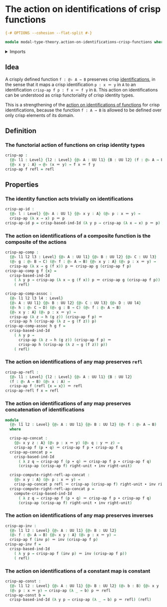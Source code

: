 # The action on identifications of crisp functions

```agda
{-# OPTIONS --cohesion --flat-split #-}

module modal-type-theory.action-on-identifications-crisp-functions where
```

<details><summary>Imports</summary>

```agda
open import foundation.universe-levels

open import foundation-core.identity-types

open import modal-type-theory.crisp-identity-types
```

</details>

## Idea

A crisply defined function `f : @♭ A → B` preserves crisp
[identifications](foundation-core.identity-types.md), in the sense that it maps
a crisp identification `p : x ＝ y` in `A` to an identification
`crisp-ap f p : f x ＝ f y` in `B`. This action on identifications can be
understood as crisp functoriality of crisp identity types.

This is a strengthening of the
[action on identifications of functions](foundation.action-on-identifications-functions.md)
for crisp identifications, because the function `f : A → B` is allowed to be
defined over only crisp elements of its domain.

## Definition

### The functorial action of functions on crisp identity types

```agda
crisp-ap :
  {@♭ l1 : Level} {l2 : Level} {@♭ A : UU l1} {B : UU l2} (f : @♭ A → B)
  {@♭ x y : A} → @♭ (x ＝ y) → f x ＝ f y
crisp-ap f refl = refl
```

## Properties

### The identity function acts trivially on identifications

```agda
crisp-ap-id :
  {@♭ l : Level} {@♭ A : UU l} {@♭ x y : A} (@♭ p : x ＝ y) →
  crisp-ap (λ x → x) p ＝ p
crisp-ap-id p = crisp-based-ind-Id (λ y p → crisp-ap (λ x → x) p ＝ p) refl p
```

### The action on identifications of a composite function is the composite of the actions

```agda
crisp-ap-comp :
  {@♭ l1 l2 l3 : Level} {@♭ A : UU l1} {@♭ B : UU l2} {@♭ C : UU l3}
  (@♭ g : @♭ B → C) (@♭ f : @♭ A → B) {@♭ x y : A} (@♭ p : x ＝ y) →
  crisp-ap (λ x → g (f x)) p ＝ crisp-ap g (crisp-ap f p)
crisp-ap-comp g f {x} =
  crisp-based-ind-Id
    ( λ y p → crisp-ap (λ x → g (f x)) p ＝ crisp-ap g (crisp-ap f p))
    ( refl)

crisp-ap-comp-assoc :
  {@♭ l1 l2 l3 l4 : Level}
  {@♭ A : UU l1} {@♭ B : UU l2} {@♭ C : UU l3} {@♭ D : UU l4}
  (@♭ h : @♭ C → D) (@♭ g : B → C) (@♭ f : @♭ A → B)
  {@♭ x y : A} (@♭ p : x ＝ y) →
  crisp-ap (λ z → h (g z)) (crisp-ap f p) ＝
  crisp-ap h (crisp-ap (λ z → g (f z)) p)
crisp-ap-comp-assoc h g f =
  crisp-based-ind-Id
    ( λ y p →
      crisp-ap (λ z → h (g z)) (crisp-ap f p) ＝
      crisp-ap h (crisp-ap (λ z → g (f z)) p))
    ( refl)
```

### The action on identifications of any map preserves `refl`

```agda
crisp-ap-refl :
  {@♭ l1 : Level} {l2 : Level} {@♭ A : UU l1} {B : UU l2}
  (f : @♭ A → B) (@♭ x : A) →
  crisp-ap f (refl {x = x}) ＝ refl
crisp-ap-refl f x = refl
```

### The action on identifications of any map preserves concatenation of identifications

```agda
module _
  {@♭ l1 l2 : Level} {@♭ A : UU l1} {@♭ B : UU l2} (@♭ f : @♭ A → B)
  where

  crisp-ap-concat :
    {@♭ x y z : A} (@♭ p : x ＝ y) (@♭ q : y ＝ z) →
    crisp-ap f (p ∙ q) ＝ crisp-ap f p ∙ crisp-ap f q
  crisp-ap-concat p =
    crisp-based-ind-Id
      ( λ z q → crisp-ap f (p ∙ q) ＝ crisp-ap f p ∙ crisp-ap f q)
      (crisp-ap (crisp-ap f) right-unit ∙ inv right-unit)

  crisp-compute-right-refl-ap-concat :
    {@♭ x y : A} (@♭ p : x ＝ y) →
    crisp-ap-concat p refl ＝ crisp-ap (crisp-ap f) right-unit ∙ inv right-unit
  crisp-compute-right-refl-ap-concat p =
    compute-crisp-based-ind-Id
      ( λ z q → crisp-ap f (p ∙ q) ＝ crisp-ap f p ∙ crisp-ap f q)
      (crisp-ap (crisp-ap f) right-unit ∙ inv right-unit)
```

### The action on identifications of any map preserves inverses

```agda
crisp-ap-inv :
  {@♭ l1 l2 : Level} {@♭ A : UU l1} {@♭ B : UU l2}
  (@♭ f : @♭ A → B) {@♭ x y : A} (@♭ p : x ＝ y) →
  crisp-ap f (inv p) ＝ inv (crisp-ap f p)
crisp-ap-inv f =
  crisp-based-ind-Id
    ( λ y p → crisp-ap f (inv p) ＝ inv (crisp-ap f p))
    ( refl)
```

### The action on identifications of a constant map is constant

```agda
crisp-ap-const :
  {@♭ l1 l2 : Level} {@♭ A : UU l1} {@♭ B : UU l2} (@♭ b : B) {@♭ x y : A}
  (@♭ p : x ＝ y) → crisp-ap (λ _ → b) p ＝ refl
crisp-ap-const b =
  crisp-based-ind-Id (λ y p → crisp-ap (λ _ → b) p ＝ refl) (refl)
```
